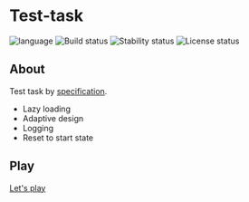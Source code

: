 # Test-task #

![language](https://img.shields.io/badge/code-es6-green.svg)
![Build status](https://img.shields.io/badge/build-passing-green.svg)
![Stability status](https://img.shields.io/badge/stability-stable-green.svg)
![License status](https://img.shields.io/badge/license-Beerware-green.svg)


About
------------
Test task by [specification](https://drive.google.com/file/d/17Dl4rjo0l2D83olU1yYjUTQuVUeVgrHW/view).

- Lazy loading
- Adaptive design
- Logging
- Reset to start state


Play
------------
[Let's play](http://js.otrisovano.ru/tests/210224_playrixTest/01/)
